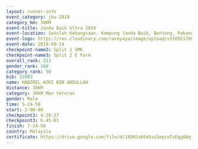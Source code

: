 ```yaml
---
layout: runner-info 
event_category: jbu-2019 
category_km: 30KM 
event-title: Janda Baik Ultra 2019
event-location: Sekolah Kebangsaan, Kampung Janda Baik, Bentong, Pahang, Malaysia 
event-logo: https://res.cloudinary.com/raceyaya/image/upload/v1569217009/logo/janda-baik_vch1pc.jpg 
event-date: 2019-09-14 
checkpoint-name2: Split 1 SMK 
checkpoint-name3: Split 2 E Farm 
overall_rank: 213
gender_rank: 160
category_rank: 50
bib: 32003
name: HADZREL AZKI BIN ABDULLAH
distance: 30KM
category: 30KM Men Veteran
gender: Male
time: 5-24-50
start: 2-00-00
checkpoint2: 4-28-27
checkpoint3: 6-45-01
finish: 7-24-50
country: Malaysia
certificate: https://drive.google.com/file/d/1XOKGskEm5vi5epcuTvEgg0Aqfi52QRJY/view?usp=sharing
---
```


